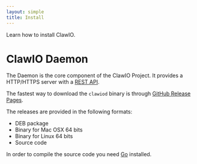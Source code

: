 ```yaml
---
layout: simple
title: Install
---
```


Learn how to install ClawIO.

# ClawIO Daemon

The Daemon is the core component of the ClawIO Project. It provides a HTTP/HTTPS server with a [REST API](/api/v1).

The fastest way to download the `clawiod` binary is through [GitHub Release Pages](https://github.com/clawio/clawiod/releases).

The releases are provided in the following formats:

+ DEB package
+ Binary for Mac OSX 64 bits
+ Binary for Linux 64 bits
+ Source code

In order to compile the source code you need [Go](https://golang.org/doc/install) installed.
